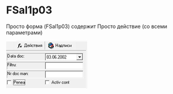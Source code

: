 # FSal1p03

 Просто форма \(FSal1p03\) содержит Просто действие \(со всеми параметрами\)

![](../../../.gitbook/assets/fsal1p03.jpg)

